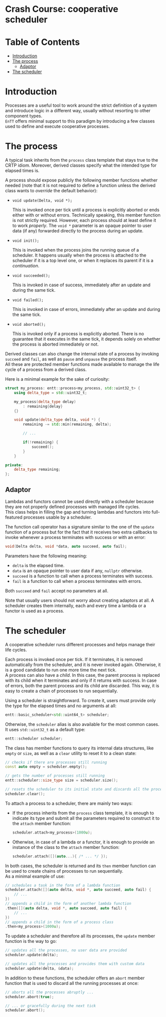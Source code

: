 # Crash Course: cooperative scheduler

# Table of Contents

* [Introduction](#introduction)
* [The process](#the-process)
  * [Adaptor](#adaptor)
* [The scheduler](#the-scheduler)

# Introduction

Processes are a useful tool to work around the strict definition of a system and
introduce logic in a different way, usually without resorting to other component
types.<br/>
`EnTT` offers minimal support to this paradigm by introducing a few classes used
to define and execute cooperative processes.

# The process

A typical task inherits from the `process` class template that stays true to the
CRTP idiom. Moreover, derived classes specify what the intended type for elapsed
times is.

A process should expose publicly the following member functions whether needed
(note that it is not required to define a function unless the derived class
wants to _override_ the default behavior):

* `void update(Delta, void *);`

  This is invoked once per tick until a process is explicitly aborted or ends
  either with or without errors. Technically speaking, this member function is 
  not strictly required. However, each process should at least define it to work
  _properly_. The `void *` parameter is an opaque pointer to user data (if any)
  forwarded directly to the process during an update.

* `void init();`

  This is invoked when the process joins the running queue of a scheduler. It
  happens usually when the process is attached to the scheduler if it is a top
  level one, or when it replaces its parent if it is a _continuation_.

* `void succeeded();`

  This is invoked in case of success, immediately after an update and during the
  same tick.

* `void failed();`

  This is invoked in case of errors, immediately after an update and during the
  same tick.

* `void aborted();`

  This is invoked only if a process is explicitly aborted. There is no guarantee
  that it executes in the same tick, it depends solely on whether the process is
  aborted immediately or not.

Derived classes can also change the internal state of a process by invoking
`succeed` and `fail`, as well as `pause` and `unpause` the process itself.<br/>
All these are protected member functions made available to manage the life cycle
of a process from a derived class.

Here is a minimal example for the sake of curiosity:

```cpp
struct my_process: entt::process<my_process, std::uint32_t> {
    using delta_type = std::uint32_t;

    my_process(delta_type delay)
        : remaining{delay}
    {}

    void update(delta_type delta, void *) {
        remaining -= std::min(remaining, delta);

        // ...

        if(!remaining) {
            succeed();
        }
    }

private:
    delta_type remaining;
};
```

## Adaptor

Lambdas and functors cannot be used directly with a scheduler because they are
not properly defined processes with managed life cycles.<br/>
This class helps in filling the gap and turning lambdas and functors into
full-featured processes usable by a scheduler.

The function call operator has a signature similar to the one of the `update`
function of a process but for the fact that it receives two extra callbacks to
invoke whenever a process terminates with success or with an error:

```cpp
void(Delta delta, void *data, auto succeed, auto fail);
```

Parameters have the following meaning:

* `delta` is the elapsed time.
* `data` is an opaque pointer to user data if any, `nullptr` otherwise.
* `succeed` is a function to call when a process terminates with success.
* `fail` is a function to call when a process terminates with errors.

Both `succeed` and `fail` accept no parameters at all.

Note that usually users should not worry about creating adaptors at all. A
scheduler creates them internally, each and every time a lambda or a functor is
used as a process.

# The scheduler

A cooperative scheduler runs different processes and helps manage their life
cycles.

Each process is invoked once per tick. If it terminates, it is removed
automatically from the scheduler, and it is never invoked again. Otherwise,
it is a good candidate to run one more time the next tick.<br/>
A process can also have a _child_. In this case, the parent process is replaced
with its child when it terminates and only if it returns with success. In case
of errors, both the parent process and its child are discarded. This way, it is
easy to create a chain of processes to run sequentially.

Using a scheduler is straightforward. To create it, users must provide only the
type for the elapsed times and no arguments at all:

```cpp
entt::basic_scheduler<std::uint64_t> scheduler;
```

Otherwise, the `scheduler` alias is also available for the most common cases. It
uses `std::uint32_t` as a default type:

```cpp
entt::scheduler scheduler;
```

The class has member functions to query its internal data structures, like
`empty` or `size`, as well as a `clear` utility to reset it to a clean state:

```cpp
// checks if there are processes still running
const auto empty = scheduler.empty();

// gets the number of processes still running
entt::scheduler::size_type size = scheduler.size();

// resets the scheduler to its initial state and discards all the processes
scheduler.clear();
```

To attach a process to a scheduler, there are mainly two ways:

* If the process inherits from the `process` class template, it is enough to
  indicate its type and submit all the parameters required to construct it to
  the `attach` member function:

  ```cpp
  scheduler.attach<my_process>(1000u);
  ```

* Otherwise, in case of a lambda or a functor, it is enough to provide an
  instance of the class to the `attach` member function:

  ```cpp
  scheduler.attach([](auto...){ /* ... */ });
  ```

In both cases, the scheduler is returned and its `then` member function can be
used to create chains of processes to run sequentially.<br/>
As a minimal example of use:

```cpp
// schedules a task in the form of a lambda function
scheduler.attach([](auto delta, void *, auto succeed, auto fail) {
    // ...
})
// appends a child in the form of another lambda function
.then([](auto delta, void *, auto succeed, auto fail) {
    // ...
})
// appends a child in the form of a process class
.then<my_process>(1000u);
```

To update a scheduler and therefore all its processes, the `update` member
function is the way to go:

```cpp
// updates all the processes, no user data are provided
scheduler.update(delta);

// updates all the processes and provides them with custom data
scheduler.update(delta, &data);
```

In addition to these functions, the scheduler offers an `abort` member function
that is used to discard all the running processes at once:

```cpp
// aborts all the processes abruptly ...
scheduler.abort(true);

// ... or gracefully during the next tick
scheduler.abort();
```
